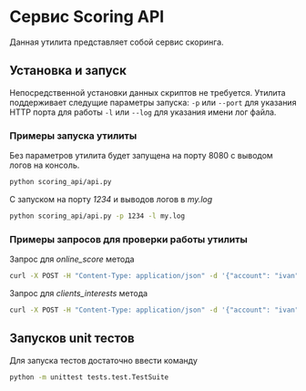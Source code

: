 # Сервис Scoring API

Данная утилита представляет собой сервис скоринга.

## Установка и запуск

Непосредственной установки данных скриптов не требуется.
Утилита поддерживает следущие параметры запуска:
`-p` или `--port` для указания HTTP порта для работы
`-l` или `--log` для указания имени лог файла.

### Примеры запуска утилиты
Без параметров утилита будет запущена на порту 8080 с выводом логов на консоль.
```bash
python scoring_api/api.py
```
С запуском на порту *1234* и выводов логов в *my.log*
```bash
python scoring_api/api.py -p 1234 -l my.log
```

### Примеры запросов для проверки работы утилиты
Запрос для *online_score* метода
```bash
curl -X POST -H "Content-Type: application/json" -d '{"account": "ivan", "login": "ivan91","method": "online_score", "token": "36592bae85a52296530b416e9236c503543d9c0fd835614474ec0344b1c33c5b2de933b041bab4c8f04e9c2994a9dc22806b60b08fc3965486fa400f1dc6fbfe", "arguments": {"phone": "78529870534", "email": "ivan@mail.ru", "first_name": "Иван", "last_name": "Иванов", "birthday": "12.12.1991", "gender": 1}}' http://127.0.0.1:8080/method/
```

Запрос для *clients_interests* метода
```bash
curl -X POST -H "Content-Type: application/json" -d '{"account": "ivan", "login": "ivan91","method": "clients_interests", "token": "36592bae85a52296530b416e9236c503543d9c0fd835614474ec0344b1c33c5b2de933b041bab4c8f04e9c2994a9dc22806b60b08fc3965486fa400f1dc6fbfe", "arguments":  {"client_ids": [0]}}' http://127.0.0.1:8080/method/
```


## Запусков unit тестов
Для запуска тестов достаточно ввести команду
```bash
python -m unittest tests.test.TestSuite
```
